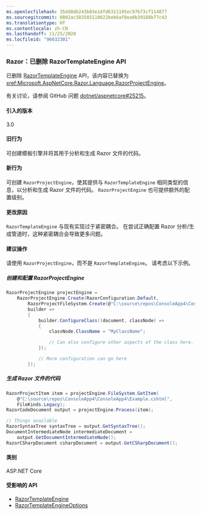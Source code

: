 ```yaml
---
ms.openlocfilehash: 35dd8db243b03e1dfd6311195ec97673cf114877
ms.sourcegitcommit: 0802ac583585110022beb6af8ea0b39188b77c43
ms.translationtype: HT
ms.contentlocale: zh-CN
ms.lasthandoff: 11/25/2020
ms.locfileid: "96032301"
---
```

### <a name="razor-razortemplateengine-api-removed"></a>Razor：已删除 RazorTemplateEngine API

已删除 [RazorTemplateEngine](/dotnet/api/microsoft.aspnetcore.razor.language.razortemplateengine?view=aspnetcore-2.2) API，该内容已替换为 <xref:Microsoft.AspNetCore.Razor.Language.RazorProjectEngine>。

有关讨论，请参阅 GitHub 问题 [dotnet/aspnetcore#25215](https://github.com/dotnet/aspnetcore/issues/25215)。

#### <a name="version-introduced"></a>引入的版本

3.0

#### <a name="old-behavior"></a>旧行为

可创建模板引擎并将其用于分析和生成 Razor 文件的代码。

#### <a name="new-behavior"></a>新行为

可创建 `RazorProjectEngine`，使其提供与 `RazorTemplateEngine` 相同类型的信息，以分析和生成 Razor 文件的代码。 `RazorProjectEngine` 也可提供额外的配置级别。

#### <a name="reason-for-change"></a>更改原因

`RazorTemplateEngine` 与现有实现过于紧密耦合。 在尝试正确配置 Razor 分析/生成管道时，这种紧密耦合会导致更多问题。

#### <a name="recommended-action"></a>建议操作

请使用 `RazorProjectEngine`，而不是 `RazorTemplateEngine`。 请考虑以下示例。

##### <a name="create-and-configure-the-razorprojectengine"></a>创建和配置 RazorProjectEngine

```csharp
RazorProjectEngine projectEngine =
    RazorProjectEngine.Create(RazorConfiguration.Default,
        RazorProjectFileSystem.Create(@"C:\source\repos\ConsoleApp4\ConsoleApp4"),
        builder =>
        {
            builder.ConfigureClass((document, classNode) =>
            {
                classNode.ClassName = "MyClassName";

                // Can also configure other aspects of the class here.
            });

            // More configuration can go here
        });
```

##### <a name="generate-code-for-a-razor-file"></a>生成 Razor 文件的代码

```csharp
RazorProjectItem item = projectEngine.FileSystem.GetItem(
    @"C:\source\repos\ConsoleApp4\ConsoleApp4\Example.cshtml",
    FileKinds.Legacy);
RazorCodeDocument output = projectEngine.Process(item);

// Things available
RazorSyntaxTree syntaxTree = output.GetSyntaxTree();
DocumentIntermediateNode intermediateDocument =
    output.GetDocumentIntermediateNode();
RazorCSharpDocument csharpDocument = output.GetCSharpDocument();
```

#### <a name="category"></a>类别

ASP.NET Core

#### <a name="affected-apis"></a>受影响的 API

- [RazorTemplateEngine](/dotnet/api/microsoft.aspnetcore.razor.language.razortemplateengine?view=aspnetcore-2.2)
- [RazorTemplateEngineOptions](/dotnet/api/microsoft.aspnetcore.razor.language.razortemplateengineoptions?view=aspnetcore-2.2)

<!--

#### Affected APIs

- `T:Microsoft.AspNetCore.Razor.Language.RazorTemplateEngine`
- `T:Microsoft.AspNetCore.Razor.Language.RazorTemplateEngineOptions`

-->
